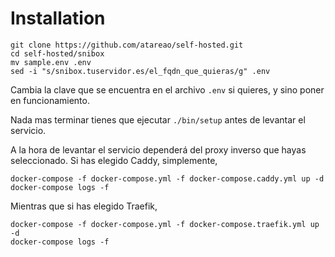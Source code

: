 # Installation

```
git clone https://github.com/atareao/self-hosted.git
cd self-hosted/snibox
mv sample.env .env
sed -i "s/snibox.tuservidor.es/el_fqdn_que_quieras/g" .env
```

Cambia la clave que se encuentra en el archivo `.env` si quieres, y sino poner en funcionamiento.

Nada mas terminar tienes que ejecutar `./bin/setup` antes de levantar el servicio.

A la hora de levantar el servicio dependerá del proxy inverso que hayas seleccionado. Si has elegido Caddy, simplemente,

```
docker-compose -f docker-compose.yml -f docker-compose.caddy.yml up -d
docker-compose logs -f
```

Mientras que si has elegido Traefik,

```
docker-compose -f docker-compose.yml -f docker-compose.traefik.yml up -d
docker-compose logs -f
```

